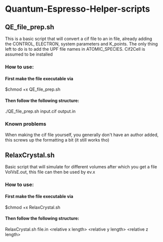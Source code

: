 # Quantum-Espresso-Helper-scripts
## QE_file_prep.sh
This is a basic script that will convert a cif file to an in file, already adding the CONTROL, ELECTRON, system parameters and K_points.
The only thing left to do is to add the UPF file names in ATOMIC_SPECIES. Cif2Cell is assumed to be installed
### How to use:

#### First make the file executable via
$chmod +x QE_file_prep.sh

#### Then follow the following structure:
./QE_file_prep.sh input.cif output.in

### Known problems
When making the cif file yourself, you generally don't have an author added, this screws up the formatting a bit (it still works tho)


## RelaxCrystal.sh
Basic script that will simulate for different volumes after which you get a file VolVsE.out, this file can then be used by ev.x

### How to use:

#### First make the file executable via
$chmod +x RelaxCrystal.sh

#### Then follow the following structure:
RelaxCrystal.sh file.in \<relative x length\> \<relative y length\> \<relative z length\>
